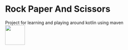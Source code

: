 # Rock Paper And Scissors
Project for learning and playing around kotlin using maven</br>
<img src="https://upload.wikimedia.org/wikipedia/commons/d/d4/Kotlin_logo.svg" height="64px">
